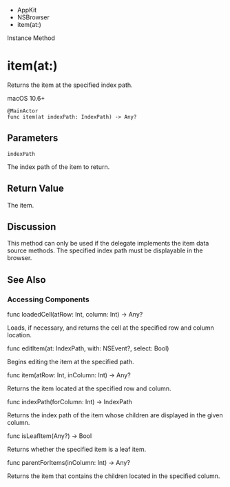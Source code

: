 

- AppKit
- NSBrowser
-  item(at:) 

Instance Method

# item(at:)

Returns the item at the specified index path.

macOS 10.6+

``` source
@MainActor
func item(at indexPath: IndexPath) -> Any?
```

## Parameters 

`indexPath`  

The index path of the item to return.

## Return Value

The item.

## Discussion

This method can only be used if the delegate implements the item data source methods. The specified index path must be displayable in the browser.

## See Also

### Accessing Components

func loadedCell(atRow: Int, column: Int) -> Any?

Loads, if necessary, and returns the cell at the specified row and column location.

func editItem(at: IndexPath, with: NSEvent?, select: Bool)

Begins editing the item at the specified path.

func item(atRow: Int, inColumn: Int) -> Any?

Returns the item located at the specified row and column.

func indexPath(forColumn: Int) -> IndexPath

Returns the index path of the item whose children are displayed in the given column.

func isLeafItem(Any?) -> Bool

Returns whether the specified item is a leaf item.

func parentForItems(inColumn: Int) -> Any?

Returns the item that contains the children located in the specified column.

